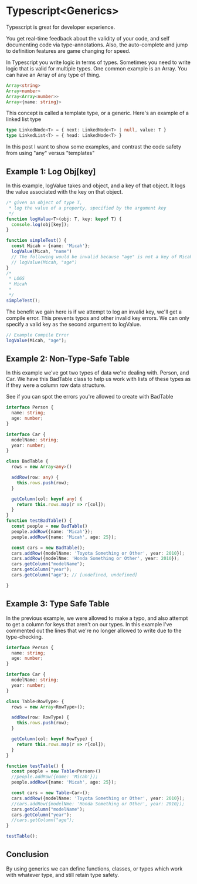 # Typescript\<Generics>

Typescript is great for developer experience. 

You get real-time feedback about the validity of your code, and self documenting code via type-annotations. Also, the auto-complete and jump to definition features are game changing for speed.


In Typescript you write logic in terms of types. Sometimes you need to write logic that is valid for multiple types. One common example is an Array. You can have an Array of any type of thing.

```typescript
Array<string>
Array<number>
Array<Array<number>>
Array<{name: string}>
```

This concept is called a template type, or a generic. Here's an example of a linked list type

```typescript
type LinkedNode<T> = { next: LinkedNode<T> | null, value: T }
type LinkedList<T> = { head: LinkedNode<T> }
```

In this post I want to show some examples, and contrast the code safety from using "any" versus "templates"

## Example 1: Log Obj[key]
In this example, logValue takes and object, and a key of that object. It logs the value associated with the key on that object.

```typescript
/* given an object of type T,
 * log the value of a property, specified by the argument key
 */
function logValue<T>(obj: T, key: keyof T) {
  console.log(obj[key]);
}

function simpleTest() {
  const Micah = {name: 'Micah'};
  logValue(Micah, "name")
  // The following would be invalid because "age" is not a key of Micah
  // logValue(Micah, "age")
}
/*
 * LOGS
 * Micah
 *
 */
simpleTest();

```

The benefit we gain here is if we attempt to log an invalid key, we'll get a compile error. This prevents typos and other invalid key errors. We can only specify a valid key as the second argument to logValue.
```typescript
// Example Compile Error
logValue(Micah, "age");
```

## Example 2: Non-Type-Safe Table
In this example we've got two types of data we're dealing with.  Person, and Car. We have this BadTable class to help us work with lists of these types as if they were a column row data structure.

See if you can spot the errors you're allowed to create with BadTable

```typescript
interface Person {
  name: string;
  age: number;
}

interface Car {
  modelName: string;
  year: number;
}

class BadTable {
  rows = new Array<any>()

  addRow(row: any) {
    this.rows.push(row);
  }

  getColumn(col: keyof any) {
    return this.rows.map(r => r[col]);
  }
}
function testBadTable() {
  const people = new BadTable()
  people.addRow({name: 'Micah'});
  people.addRow({name: 'Micah', age: 25});

  const cars = new BadTable();
  cars.addRow({modelName: 'Toyota Something or Other', year: 2010});
  cars.addRow({modelNme: 'Honda Something or Other', year: 2010});
  cars.getColumn("modelName");
  cars.getColumn("year");
  cars.getColumn("age"); // [undefined, undefined]

}
```


## Example 3: Type Safe Table
In the previous example, we were allowed to make a typo, and also attempt to get a column for keys that aren't on our types. In this example I've commented out the lines that we're no longer allowed to write due to the type-checking.

```typescript
interface Person {
  name: string;
  age: number;
}

interface Car {
  modelName: string;
  year: number;
}

class Table<RowType> {
  rows = new Array<RowType>();

  addRow(row: RowType) {
    this.rows.push(row);
  }

  getColumn(col: keyof RowType) {
    return this.rows.map(r => r[col]);
  }
}

function testTable() {
  const people = new Table<Person>()
  //people.addRow({name: 'Micah'});
  people.addRow({name: 'Micah', age: 25});

  const cars = new Table<Car>();
  cars.addRow({modelName: 'Toyota Something or Other', year: 2010});
  //cars.addRow({modelNme: 'Honda Something or Other', year: 2010});
  cars.getColumn("modelName");
  cars.getColumn("year");
  //cars.getColumn("age");
}

testTable();
```


## Conclusion
By using generics we can define functions, classes, or types which work with whatever type, and still retain type safety.
